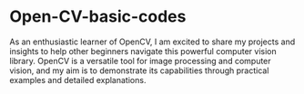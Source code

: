 # Open-CV-basic-codes
As an enthusiastic learner of OpenCV, I am excited to share my projects and insights to help other beginners navigate this powerful computer vision library. OpenCV is a versatile tool for image processing and computer vision, and my aim is to demonstrate its capabilities through practical examples and detailed explanations.
